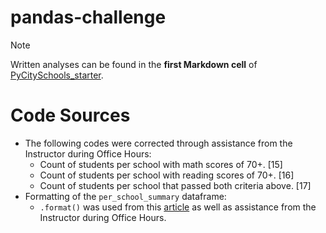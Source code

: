 # pandas-challenge

> [!Note]
> Written analyses can be found in the **first Markdown cell** of [PyCitySchools_starter](/PyCitySchools/PyCitySchools_starter.ipynb).

# Code Sources
- The following codes were corrected through assistance from the Instructor during Office Hours:
    - Count of students per school with math scores of 70+. [15]
    - Count of students per school with reading scores of 70+. [16]
    - Count of students per school that passed both criteria above. [17]
- Formatting of the `per_school_summary` dataframe:
    - `.format()` was used from this [article](https://pbpython.com/styling-pandas.html) as well as assistance from the Instructor during Office Hours.
